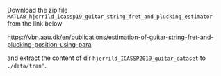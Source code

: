 Download the zip file ```MATLAB_hjerrild_icassp19_guitar_string_fret_and_plucking_estimator``` from the link below

https://vbn.aau.dk/en/publications/estimation-of-guitar-string-fret-and-plucking-position-using-para

and extract the content of dir ```hjerrild_ICASSP2019_guitar_dataset``` to ```./data/tran'```.
